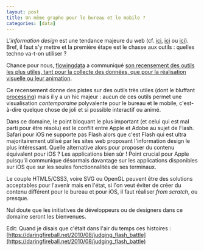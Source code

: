 ```yaml
---
layout: post
title: Un même graphe pour le bureau et le mobile ?
categories: [data]
---
```


L’_information design_ est une tendance majeure du web (cf.
[ici](http://www.fleshmap.com/), [ici](http://nmap.org/favicon/) ou
[ici](http://flowingdata.com/2010/08/24/election-night-in-australia-relived/)).
Bref, il faut s'y mettre et la première étape est le chasse aux outils : quelles
techno va-t-on utiliser ?

Chance pour nous, [flowingdata][flowingdata] a communiqué [son recensement des
outils les plus utiles, tant pour la collecte des données, que pour la
réalisation visuelle ou leur animation][tools].

Ce recensement donne des pistes sur des outils très utiles (dont le bluffant
[processing][processing]) mais il y a un hic majeur : aucun de ces outils permet
une visualisation _contemporaine_ polyvalente pour le bureau et le mobile,
c'est-à-dire quelque chose de joli et si possible interactif ou animé.

Dans ce domaine, le point bloquant le plus important (et celui qui est mal parti
pour être résolu) est le conflit entre Apple et Adobe au sujet de Flash. Safari
pour iOS ne supporte pas Flash alors que c'est Flash qui est ultra
majoritairement utilisé par les sites web proposant l'information design le plus
intéressant. Quelle alternative alors pour proposer du contenu équivalent pour
iOS ? Les applications bien sûr ! Point crucial pour Apple puisqu'il communique
désormais davantage sur les applications disponibles sur iOS que sur les seules
fonctionnalités de ses terminaux.

Le couple HTML5/CSS3, voire SVG ou OpenGL peuvent être des solutions acceptables
pour l'avenir mais en l'état, si l'on veut éviter de créer du contenu différent
pour le bureau et pour iOS, il faut réaliser _from scratch_, ou presque.

Nul doute que les initiatives de développeurs ou de designers dans ce domaine
seront les bienvenues.

Edit: Quand je disais que c'était dans l'air du temps ces histoires :
[https://daringfireball.net/2010/08/judging_flash_battle](https://daringfireball.net/2010/08/judging_flash_battle)

[flowingdata]: http://flowingdata.com/
[processing]: https://processing.org/
[tools]:
  http://flowingdata.com/2008/10/20/40-essential-tools-and-resources-to-visualize-data/
  "40 tools to visualize data"
